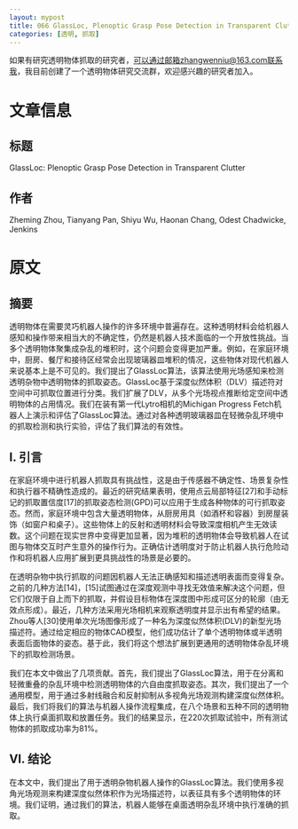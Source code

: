 ```yaml
---
layout: mypost
title: 066 GlassLoc, Plenoptic Grasp Pose Detection in Transparent Clutter
categories: [透明, 抓取]
---
```


如果有研究透明物体抓取的研究者，可以通过邮箱zhangwenniu@163.com联系我，我目前创建了一个透明物体研究交流群，欢迎感兴趣的研究者加入。

# 文章信息

## 标题

GlassLoc: Plenoptic Grasp Pose Detection in Transparent Clutter

## 作者

Zheming Zhou, Tianyang Pan, Shiyu Wu, Haonan Chang, Odest Chadwicke, Jenkins

# 原文

## 摘要
 
透明物体在需要灵巧机器人操作的许多环境中普遍存在。这种透明材料会给机器人感知和操作带来相当大的不确定性，仍然是机器人技术面临的一个开放性挑战。当多个透明物体聚集成杂乱的堆积时，这个问题会变得更加严重。例如，在家庭环境中，厨房、餐厅和接待区经常会出现玻璃器皿堆积的情况，这些物体对现代机器人来说基本上是不可见的。我们提出了GlassLoc算法，该算法使用光场感知来检测透明杂物中透明物体的抓取姿态。GlassLoc基于深度似然体积（DLV）描述符对空间中可抓取位置进行分类。我们扩展了DLV，从多个光场视点推断给定空间中透明物体的占用情况。我们在装有第一代Lytro相机的Michigan Progress Fetch机器人上演示和评估了GlassLoc算法。通过对各种透明玻璃器皿在轻微杂乱环境中的抓取检测和执行实验，评估了我们算法的有效性。


## I. 引言  

在家庭环境中进行机器人抓取具有挑战性，这是由于传感器不确定性、场景复杂性和执行器不精确性造成的。最近的研究结果表明，使用点云局部特征[27]和手动标记的抓取置信度[17]的抓取姿态检测(GPD)可以应用于生成各种物体的可行抓取姿态。然而，家庭环境中包含大量透明物体，从厨房用具（如酒杯和容器）到房屋装饰（如窗户和桌子）。这些物体上的反射和透明材料会导致深度相机产生无效读数。这个问题在现实世界中变得更加显著，因为堆积的透明物体会导致机器人在试图与物体交互时产生意外的操作行为。正确估计透明度对于防止机器人执行危险动作和将机器人应用扩展到更具挑战性的场景是必要的。

在透明杂物中执行抓取的问题因机器人无法正确感知和描述透明表面而变得复杂。之前的几种方法[14]，[15]试图通过在深度观测中寻找无效值来解决这个问题，但它们仅限于自上而下的抓取，并假设目标物体在深度图中形成可区分的轮廓（由无效点形成）。最近，几种方法采用光场相机来观察透明度并显示出有希望的结果。Zhou等人[30]使用单次光场图像形成了一种名为深度似然体积(DLV)的新型光场描述符。通过给定相应的物体CAD模型，他们成功估计了单个透明物体或半透明表面后面物体的姿态。基于此，我们将这个想法扩展到更通用的透明物体杂乱环境下的抓取检测场景。

我们在本文中做出了几项贡献。首先，我们提出了GlassLoc算法，用于在分离和轻微重叠的杂乱环境中检测透明物体的六自由度抓取姿态。其次，我们提出了一个通用模型，用于通过多射线融合和反射抑制从多视角光场观测构建深度似然体积。最后，我们将我们的算法与机器人操作流程集成，在八个场景和五种不同的透明物体上执行桌面抓取和放置任务。我们的结果显示，在220次抓取试验中，所有测试物体的抓取成功率为81%。

## VI. 结论

在本文中，我们提出了用于透明杂物机器人操作的GlassLoc算法。我们使用多视角光场观测来构建深度似然体积作为光场描述符，以表征具有多个透明物体的环境。我们证明，通过我们的算法，机器人能够在桌面透明杂乱环境中执行准确的抓取。
